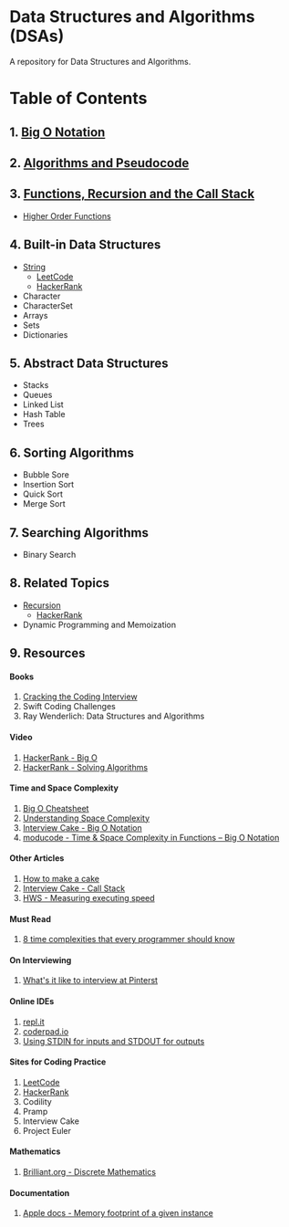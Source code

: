 # Data Structures and Algorithms (DSAs)

A repository for Data Structures and Algorithms. 

# Table of Contents 

## 1. [Big O Notation](https://github.com/alexpaul/Big-O-Notation) 

## 2. [Algorithms and Pseudocode](https://github.com/alexpaul/Algorithms-and-Pseudocode)

## 3. [Functions, Recursion and the Call Stack](https://github.com/alexpaul/Functions-Recursion-Call-Stack)

* [Higher Order Functions](https://github.com/alexpaul/Higher-Order-Functions)

## 4. Built-in Data Structures

* [String](https://github.com/alexpaul/String)
   * [LeetCode](https://leetcode.com/tag/string/)
   * [HackerRank](https://www.hackerrank.com/domains/algorithms/strings/page/1)
* Character
* CharacterSet
* Arrays 
* Sets
* Dictionaries

## 5. Abstract Data Structures

* Stacks 
* Queues 
* Linked List 
* Hash Table 
* Trees 

## 6. Sorting Algorithms

* Bubble Sore 
* Insertion Sort 
* Quick Sort 
* Merge Sort

## 7. Searching Algorithms

* Binary Search 

## 8. Related Topics 

* [Recursion](https://github.com/alexpaul/Functions-Recursion-Call-Stack)
  * [HackerRank](https://www.hackerrank.com/domains/algorithms?filters%5Bsubdomains%5D%5B%5D=recursion)
* Dynamic Programming and Memoization 

## 9. Resources


#### Books 

1. [Cracking the Coding Interview](http://www.crackingthecodinginterview.com/)
1. Swift Coding Challenges
1. Ray Wenderlich: Data Structures and Algorithms


#### Video 

1. [HackerRank - Big O](https://www.youtube.com/watch?v=v4cd1O4zkGw&list=LL&index=26&t=17s)
1. [HackerRank - Solving Algorithms](https://www.youtube.com/watch?v=GKgAVjJxh9w&list=LL&index=27&t=0s)


#### Time and Space Complexity  

1. [Big O Cheatsheet](https://www.bigocheatsheet.com/)
1. [Understanding Space Complexity](https://www.baeldung.com/cs/space-complexity)
1. [Interview Cake - Big O Notation](https://www.interviewcake.com/article/python/big-o-notation-time-and-space-complexity?)
1. [moducode - Time & Space Complexity in Functions – Big O Notation](https://moducode.com/blog/time-space-complexity-functions-big-o-notation/)


#### Other Articles 

1. [How to make a cake](https://www.bhg.com/recipes/how-to/bake/how-to-make-a-cake/)
1. [Interview Cake - Call Stack](https://www.interviewcake.com/concept/java/call-stack)
1. [HWS - Measuring executing speed](https://www.hackingwithswift.com/example-code/system/measuring-execution-speed-using-cfabsolutetimegetcurrent)


#### Must Read 

1. [8 time complexities that every programmer should know](https://adrianmejia.com/most-popular-algorithms-time-complexity-every-programmer-should-know-free-online-tutorial-course/)


#### On Interviewing 

1. [What's it like to interview at Pinterst](https://medium.com/pinterest-engineering/what-its-like-to-interview-at-pinterest-e40f05a018f9)


#### Online IDEs 

1. [repl.it](https://repl.it/~)
1. [coderpad.io](https://coderpad.io/)
1. [Using STDIN for inputs and STDOUT for outputs](https://support.hackerrank.com/hc/en-us/articles/219617888-Using-STDIN-for-inputs-and-STDOUT-for-outputs)


#### Sites for Coding Practice

1. [LeetCode](https://leetcode.com/)
1. [HackerRank](https://www.hackerrank.com/dashboard)
1. Codility 
1. Pramp 
1. Interview Cake 
1. Project Euler


#### Mathematics 

1. [Brilliant.org - Discrete Mathematics](https://brilliant.org/wiki/discrete-mathematics/#:~:text=Discrete%20mathematics%20is%20the%20study,can%20be%20finite%20or%20infinite)


#### Documentation 

1. [Apple docs - Memory footprint of a given instance](https://developer.apple.com/documentation/swift/memorylayout/2486283-size)
 

      
